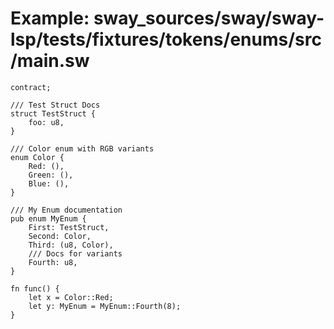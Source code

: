 # Example: sway_sources/sway/sway-lsp/tests/fixtures/tokens/enums/src/main.sw

```sway
contract;

/// Test Struct Docs
struct TestStruct {
    foo: u8,
}

/// Color enum with RGB variants
enum Color {
    Red: (),
    Green: (),
    Blue: (),
}

/// My Enum documentation
pub enum MyEnum {
    First: TestStruct,
    Second: Color,
    Third: (u8, Color),
    /// Docs for variants
    Fourth: u8,
}

fn func() {
    let x = Color::Red;
    let y: MyEnum = MyEnum::Fourth(8);
}

```
